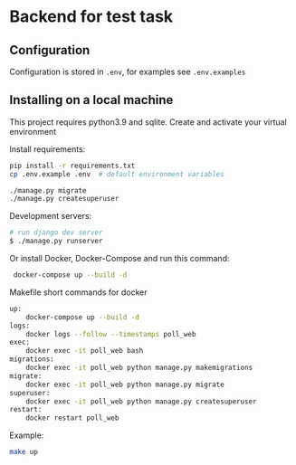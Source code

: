 # Backend for test task

## Configuration
Configuration is stored in `.env`, for examples see `.env.examples`

## Installing on a local machine
This project requires python3.9 and sqlite.
Create and activate your virtual environment

Install requirements:

```sh
pip install -r requirements.txt
cp .env.example .env  # default environment variables
```

```sh
./manage.py migrate
./manage.py createsuperuser
```
Development servers:

```bash
# run django dev server
$ ./manage.py runserver


```
Or install Docker, Docker-Compose and run this command:
```bash
 docker-compose up --build -d
```
Makefile short commands for docker
```bash
up:
	docker-compose up --build -d
logs:
	docker logs --follow --timestamps poll_web
exec:
	docker exec -it poll_web bash
migrations:
	docker exec -it poll_web python manage.py makemigrations
migrate:
	docker exec -it poll_web python manage.py migrate
superuser:
	docker exec -it poll_web python manage.py createsuperuser
restart:
	docker restart poll_web
```

Example:
```bash
make up 
```
